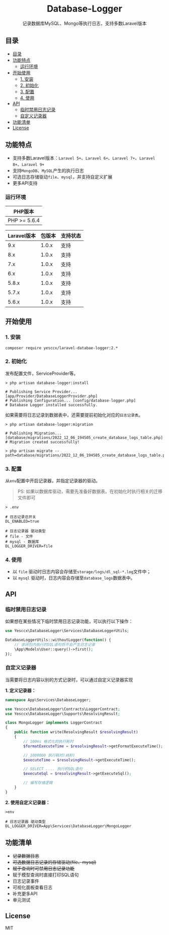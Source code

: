 <h1 align="center">Database-Logger</h1>
<p align="center">记录数据库MySQL、Mongo等执行日志，支持多数Laravel版本</p>

## 目录
- [目录](#目录)
- [功能特点](#功能特点)
  - [运行环境](#运行环境)
- [开始使用](#开始使用)
  - [1. 安装](#1-安装)
  - [2. 初始化](#2-初始化)
  - [3. 配置](#3-配置)
  - [4. 使用](#4-使用)
- [API](#api)
  - [临时禁用日志记录](#临时禁用日志记录)
  - [自定义记录器](#自定义记录器)
- [功能清单](#功能清单)
- [License](#license)


## 功能特点

- 支持多数Laravel版本：`Laravel 5+`、`Laravel 6+`、`Laravel 7+`、`Laravel 8+`、`Laravel 9+`
- 支持`MongoDB`、`MySQL`产生的执行日志
- 可选日志存储驱动`file`、`mysql`，并支持自定义扩展
- 更多API支持


### 运行环境

| PHP版本      |
| ------------ |
| PHP >= 5.6.4 |

 | Laravel版本 | 包版本 | 支持状态 |
 | :---------- | :----- | :------- |
 | 9.x         | 1.0.x  | 支持     |
 | 8.x         | 1.0.x  | 支持     |
 | 7.x         | 1.0.x  | 支持     |
 | 6.x         | 1.0.x  | 支持     |
 | 5.8.x       | 1.0.x  | 支持     |
 | 5.7.x       | 1.0.x  | 支持     |
 | 5.6.x       | 1.0.x  | 支持     |


## 开始使用

### 1. 安装

```shell
composer require yesccx/laravel-databae-logger:2.*
```

### 2. 初始化

发布配置文件，ServiceProvider等。

```shell
> php artisan database-logger:install

# Publishing Service Provider... [app/Provider/DatabaseLoggerProvider.php]
# Publishing Configuration... [config/database-logger.php]
# Database Logger installed successfully.
```

如果需要将日志记录到数据表中，还需要提前初始化对应的`日志记录表`。
```shell
> php artisan database-logger:migration

# Publishing Migration... [database/migrations/2022_12_06_194505_create_database_logs_table.php]
# Migration created successfully!

> php artisan migrate --path=database/migrations/2022_12_06_194505_create_database_logs_table.php
```

### 3. 配置

从`env`配置中开启记录器，并指定记录器的驱动。
> PS: 如果以数据库驱动，需要先准备好数据表。在初始化时执行相关的迁移文件即可

```
> .env

# 日志记录总开关
DL_ENABLED=true

# 日志记录器 驱动类型
# file - 文件
# mysql - 数据库
DL_LOGGER_DRIVER=file
```

### 4. 使用

- 以 `file` 驱动时日志内容会存储至`storage/logs/dl_sql-*.log`文件中；
- 以 `mysql` 驱动时，日志内容会存储至`database_logs`数据表中。

## API

### 临时禁用日志记录

如果想在某些情况下临时禁用日志记录功能，可以执行以下操作：

```php
use Yesccx\DatabaseLogger\Services\DatabaseLoggerUtils;

DatabaseLoggerUtils::withoutLogger(function() {
    // 该闭包内执行的SQL语句将不会产生日志记录
    \App\Models\User::query()->first();
});
```

### 自定义记录器

当需要将日志内容以别的方式记录时，可以通过自定义记录器实现

**1. 定义记录器：**
```php
namespace App\Services\DatabaseLogger;

use Yesccx\DatabaseLogger\Contracts\LoggerContract;
use Yesccx\DatabaseLogger\Supports\ResolvingResult;

class MongoLogger implements LoggerContract
{
    public function write(ResolvingResult $resolvingResult)
    {
        // 100ms 格式化的执行耗时
        $formatExecuteTime = $resolvingResult->getFormatExecuteTime();

        // 1000000 执行耗时(纳秒)
        $executeTime = $resolvingResult->getExecuteTime();

        // SELECT .... 执行的SQL语句
        $executeSql = $resolvingResult->getExecuteSql();

        // 编写存储逻辑
    }
}
```

**2. 使用自定义记录器：**
```
>env

# 日志记录器 驱动类型
DL_LOGGER_DRIVER=App\Services\DatabaseLogger\MongoLogger
```

## 功能清单

- ~~记录数据日志~~
- ~~可选数据日志记录的存储驱动(file、mysql)~~
- ~~赋于查询时可禁用日志记录功能~~
- 赋于模型查询时直接打印SQL语句
- 日志记录事件
- 可视化面板查看日志
- 补充更多API
- 单元测试

## License

MIT

